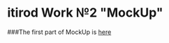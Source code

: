 # itirod Work №2 "MockUp" 

###The first part of MockUp is [here](https://www.figma.com/file/eM6LuzvfA167lOVRHOOwAI/Untitled?node-id=0%3A1)
